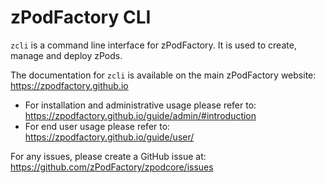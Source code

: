 # zPodFactory CLI

`zcli` is a command line interface for zPodFactory. It is used to create, manage and deploy zPods.

The documentation for `zcli` is available on the main zPodFactory website: https://zpodfactory.github.io

- For installation and administrative usage please refer to: https://zpodfactory.github.io/guide/admin/#introduction
- For end user usage please refer to: https://zpodfactory.github.io/guide/user/

For any issues, please create a GitHub issue at: https://github.com/zPodFactory/zpodcore/issues
